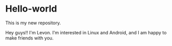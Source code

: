 # Hello-world
This is my new repository.

Hey guys!!
I'm Levon. I'm interested in Linux and Android, and I am happy to make friends with you.
